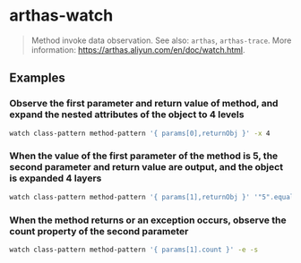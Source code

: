 # arthas-watch

> Method invoke data observation. See also: `arthas`, `arthas-trace`. More information: <https://arthas.aliyun.com/en/doc/watch.html>.

## Examples

### Observe the first parameter and return value of method, and expand the nested attributes of the object to 4 levels

```bash
watch class-pattern method-pattern '{ params[0],returnObj }' -x 4
```

### When the value of the first parameter of the method is 5, the second parameter and return value are output, and the object is expanded 4 layers

```bash
watch class-pattern method-pattern '{ params[1],returnObj }' '"5".equals(params[0])' -x 4
```

### When the method returns or an exception occurs, observe the count property of the second parameter

```bash
watch class-pattern method-pattern '{ params[1].count }' -e -s
```
